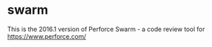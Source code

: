 # swarm

This is the 2016.1 version of Perforce Swarm - a code review tool for https://www.perforce.com/
